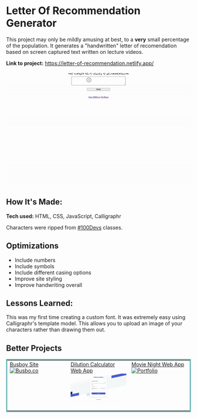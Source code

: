 #  Letter Of Recommendation Generator
This project may only be mildly amusing at best, to a **very** small percentage of the population. It generates a "handwritten" letter of recomendation based on screen captured text written on lecture videos.

**Link to project:** 
https://letter-of-recommendation.netlify.app/

 <p align = 'center'><img align="center" src="https://github.com/WilliamPasternak/Letter-Of-Recommendation/blob/main/Site%20Walkthrough.gif" alt="Letter Of Reccomendation Generator"></p>
 

## How It's Made:

**Tech used:** HTML, CSS, JavaScript, Calligraphr

Characters were ripped from [#100Devs](https://www.twitch.tv/learnwithleon) classes. 

## Optimizations
- Include numbers
- Include symbols
- Include different casing options
- Improve site styling
- Improve handwriting overall

## Lessons Learned:
This was my first time creating a custom font. It was extremely easy using Calligraphr's template model. This allows you to upload an image of your characters rather than drawing them out.

## Better Projects
<table bordercolor="#66b2b2">
  <tr>
    <td width="33.3%"  style="align:center;" valign="top">
<a target="_blank" href="https://github.com/WilliamPasternak/busboy">Busboy Site</a>
        <br />
      <a target="_blank" href="https://github.com/WilliamPasternak/busboy">
            <img src="https://github.com/WilliamPasternak/busboy/blob/main/busyboy.gif" width="100%"  alt="Busbo.co"/>
        </a>
    </td>
    <td width="33.3%" valign="top">
<a target="_blank" href="https://github.com/WilliamPasternak/Dilution-Calculator">Dilution Calculator Web App</a> 
      <br />
        <a target="_blank" href="https://github.com/WilliamPasternak/Dilution-Calculator">
          <img src="https://github.com/WilliamPasternak/Dilution-Calculator/raw/main/Dilution.gif" width="100%" alt="Matching Card Game"/>
        </a>
    </td>
    <td width="33.3%" valign="top">
<a target="_blank" href="https://github.com/WilliamPasternak/MovieNight">Movie Night Web App</a>
        <br />
        <a target="_blank" href="https://github.com/WilliamPasternak/MovieNight">
          <img src="https://github.com/WilliamPasternak/MovieNight/blob/main/MovieNight%20Walkthrough.gif" width="100%" alt="Portfolio"/>
        </a>
    </td>
  </tr>
</table>
